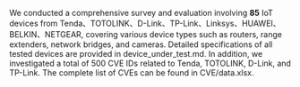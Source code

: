 We conducted a comprehensive survey and evaluation involving **85** IoT devices from Tenda、TOTOLINK、D-Link、TP-Link、Linksys、HUAWEI、BELKIN、NETGEAR, covering various device types such as routers, range extenders, network bridges, and cameras. Detailed specifications of all tested devices are provided in device_under_test.md.
In addition, we investigated a total of 500 CVE IDs related to Tenda, TOTOLINK, D-Link, and TP-Link. The complete list of CVEs can be found in CVE/data.xlsx.
